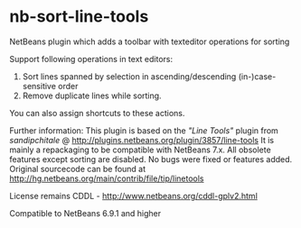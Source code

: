 nb-sort-line-tools
==================

NetBeans plugin which adds a toolbar with texteditor operations for sorting 

Support following operations in text editors:

1. Sort lines spanned by selection in ascending/descending (in-)case-sensitive order
2. Remove duplicate lines while sorting.

You can also assign shortcuts to these actions.

Further information:
This plugin is based on the _"Line Tools"_ plugin from _sandipchitale_ @ 
http://plugins.netbeans.org/plugin/3857/line-tools
It is mainly a repackaging to be compatible with NetBeans 7.x. 
All obsolete features except sorting are disabled. No bugs were fixed or features added. 
Original sourcecode can be found at http://hg.netbeans.org/main/contrib/file/tip/linetools

License remains CDDL - http://www.netbeans.org/cddl-gplv2.html

Compatible to NetBeans 6.9.1 and higher
